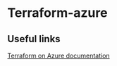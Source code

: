Terraform-azure
==
Useful links
--
[Terraform on Azure documentation](https://learn.microsoft.com/en-us/azure/developer/terraform/)

